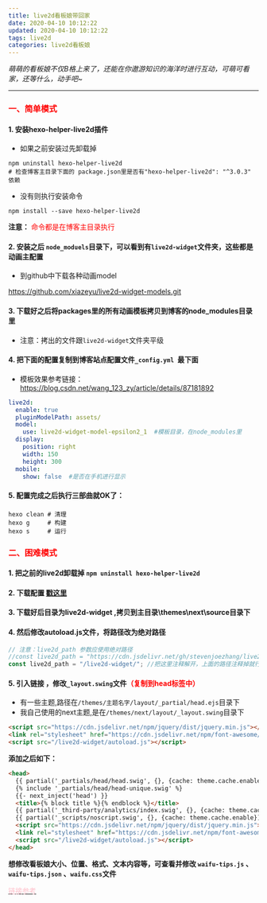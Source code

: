 ```yaml
---
title: live2d看板娘带回家
date: 2020-04-10 10:12:22
updated: 2020-04-10 10:12:22
tags: live2d
categories: live2d看板娘
---
```


 *萌萌的看板娘不仅B格上来了，还能在你遨游知识的海洋时进行互动，可萌可看家，还等什么，动手吧~*

<!-- more -->

---



 ### <font color=red>一、简单模式</font>

#### 1. 安装hexo-helper-live2d插件

- 如果之前安装过先卸载掉

```shell
npm uninstall hexo-helper-live2d
# 检查博客主目录下面的 package.json里是否有"hexo-helper-live2d": "^3.0.3" 依赖
```
- 没有则执行安装命令

```shell
npm install --save hexo-helper-live2d
```

 **注意：** <font color=red>命令都是在博客主目录执行 </font>

#### 2.  安装之后 `node_moduels`目录下，可以看到有`live2d-widget`文件夹，这些都是动画主配置

- 到github中下载各种动画model 

[ https://github.com/xiazeyu/live2d-widget-models.git ]( https://github.com/xiazeyu/live2d-widget-models.git )

#### 3. 下载好之后将packages里的所有动画模板拷贝到博客的node_modules目录里

- 注意：拷出的文件跟`live2d-widget`文件夹平级

#### 4.  把下面的配置复制到博客站点配置文件`_config.yml `最下面

- 模板效果参考链接：[ https://blog.csdn.net/wang_123_zy/article/details/87181892 ](https://blog.csdn.net/wang_123_zy/article/details/87181892)

```yml
live2d:
  enable: true
  pluginModelPath: assets/
  model:
    use: live2d-widget-model-epsilon2_1  #模板目录，在node_modules里
  display:
    position: right
    width: 150 
    height: 300
  mobile:
    show: false  #是否在手机进行显示
```

#### 5. 配置完成之后执行三部曲就OK了：

```shell
hexo clean # 清理
hexo g	   # 构建
hexo s     # 运行
```

 ### <font color=red>二、困难模式</font>

#### 1.  把之前的live2d卸载掉 `npm uninstall hexo-helper-live2d` 

#### 2. 下载配置 <font color=blue>[戳这里]( https://github.com/stevenjoezhang/live2d-widget )</font>

#### 3. 下载好后目录为live2d-widget ,拷贝到主目录\themes\next\source目录下

#### 4.  然后修改autoload.js文件，将路径改为绝对路径 

````js
// 注意：live2d_path 参数应使用绝对路径
//const live2d_path = "https://cdn.jsdelivr.net/gh/stevenjoezhang/live2d-widget@latest/";
const live2d_path = "/live2d-widget/"; //把这里注释解开，上面的路径注释掉就行了
````

#### 5.  引入链接 ，修改`_layout.swing`文件<font color=red>（复制到head标签中）</font>

-  有一些主题,路径在`/themes/主题名字/layout/_partial/head.ejs`目录下 
-  我自己使用的next主题,是在`/themes/next/layout/_layout.swing`目录下 

```html
<script src="https://cdn.jsdelivr.net/npm/jquery/dist/jquery.min.js"></script>
<link rel="stylesheet" href="https://cdn.jsdelivr.net/npm/font-awesome/css/font-awesome.min.css"/>
<script src="/live2d-widget/autoload.js"></script>
```

**添加之后如下：**

```html
<head>
  {{ partial('_partials/head/head.swig', {}, {cache: theme.cache.enable}) }}
  {% include '_partials/head/head-unique.swig' %}
  {{- next_inject('head') }}
  <title>{% block title %}{% endblock %}</title>
  {{ partial('_third-party/analytics/index.swig', {}, {cache: theme.cache.enable}) }}
  {{ partial('_scripts/noscript.swig', {}, {cache: theme.cache.enable}) }}
  <script src="https://cdn.jsdelivr.net/npm/jquery/dist/jquery.min.js"></script>
  <link rel="stylesheet" href="https://cdn.jsdelivr.net/npm/font-awesome/css/font-awesome.min.css"/>
  <script src="/live2d-widget/autoload.js"></script>
</head>
```

**想修改看板娘大小、位置、格式、文本内容等，可查看并修改 `waifu-tips.js` 、 `waifu-tips.json` 、`waifu.css`文件**



<a href=https://www.chensheng.group/2020/07/27/135-hexo%E7%9C%8B%E6%9D%BF%E5%A8%98/><font color=pink>链接参考</font></a>



